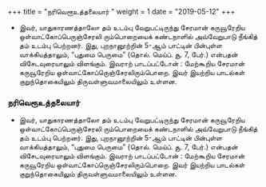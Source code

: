 ﻿+++
title = "நரிவெரூஉத்தலையார்  "
weight = 1
date = "2019-05-12"
+++


- இவர், யாதுகாரணத்தாலோ தம் உடம்பு வேறுபட்டிருந்து சேரமான் கருவூரேறிய ஒள்வாட்கோப்பெருஞ்சேரலி ரும்பொறையைக் கண்டநாளில் அவ்வேறுபாடு நீங்கித் தம் உடம்பு பெற்றனர். இது,  புறநானூற்றின் 5-ஆம் பாட்டின் பின்புள்ள வாக்கியத்தாலும், “புதுமை பெருமை” (தொல். மெய்ப். சூ. 7,  பேர்.)  என்பதன் விசேடவுரையாலும் விளங்கும். இவராற் பாடப்பட்டோன் : மேற்கூறிய சேரமான் கருவூரேறிய ஒள்வாட்கோப்ரெுஞ்சேரலிரும்பொறை. இவர் இயற்றிய பாடல்கள் குறுந்தொகையிலும் திருவள்ளுவமாலையிலும் உள்ளன. 
  
### நரிவெரூஉத்தலையார்  
- இவர், யாதுகாரணத்தாலோ தம் உடம்பு வேறுபட்டிருந்து சேரமான் கருவூரேறிய ஒள்வாட்கோப்பெருஞ்சேரலி ரும்பொறையைக் கண்டநாளில் அவ்வேறுபாடு நீங்கித் தம் உடம்பு பெற்றனர். இது,  புறநானூற்றின் 5-ஆம் பாட்டின் பின்புள்ள வாக்கியத்தாலும், “புதுமை பெருமை” (தொல். மெய்ப். சூ. 7,  பேர்.)  என்பதன் விசேடவுரையாலும் விளங்கும். இவராற் பாடப்பட்டோன் : மேற்கூறிய சேரமான் கருவூரேறிய ஒள்வாட்கோப்ரெுஞ்சேரலிரும்பொறை. இவர் இயற்றிய பாடல்கள் குறுந்தொகையிலும் திருவள்ளுவமாலையிலும் உள்ளன. 
